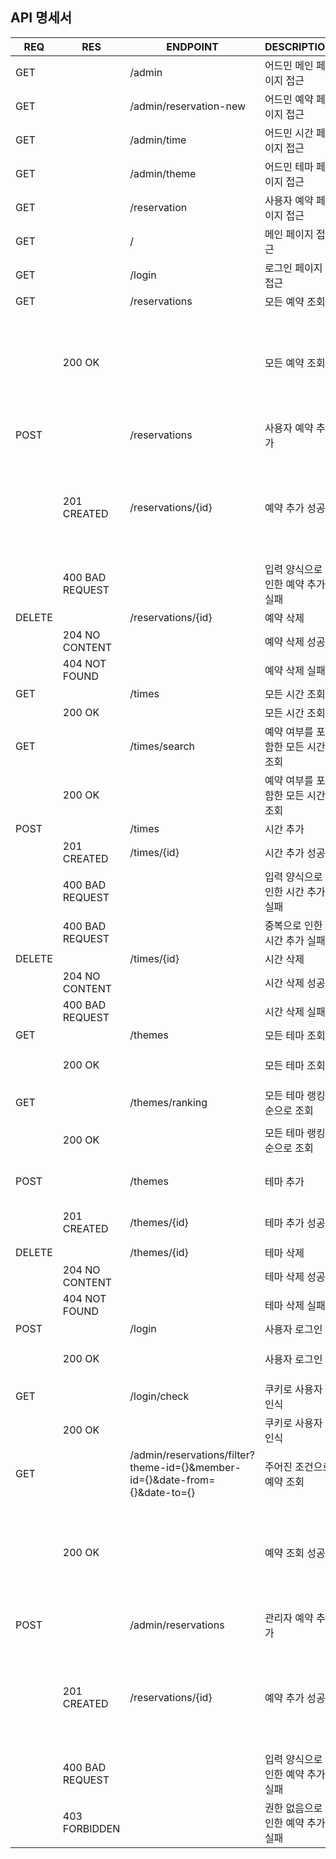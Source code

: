 ## API 명세서

| REQ    | RES             | ENDPOINT                                                                    | DESCRIPTION         | FILEPATH                | BODY                                                                                                  |
|--------|-----------------|-----------------------------------------------------------------------------|---------------------|-------------------------|-------------------------------------------------------------------------------------------------------|
| GET    |                 | /admin                                                                      | 어드민 메인 페이지 접근       | /admin/index.html       |                                                                                                       |
| GET    |                 | /admin/reservation-new                                                      | 어드민 예약 페이지 접근       | /admin/reservation.html |                                                                                                       |
| GET    |                 | /admin/time                                                                 | 어드민 시간 페이지 접근       | /admin/time.html        |                                                                                                       |
| GET    |                 | /admin/theme                                                                | 어드민 테마 페이지 접근       | /admin/theme.html       |                                                                                                       |
| GET    |                 | /reservation                                                                | 사용자 예약 페이지 접근       | /reservation.html       |                                                                                                       |
| GET    |                 | /                                                                           | 메인 페이지 접근           | /index.html             |                                                                                                       |
| GET    |                 | /login                                                                      | 로그인 페이지 접근          | /login.html             |                                                                                                       |
| GET    |                 | /reservations                                                               | 모든 예약 조회            |                         |                                                                                                       |
|        | 200 OK          |                                                                             | 모든 예약 조회            |                         | {id, date, member{id, name, role, email}, time{id, startAt}, theme{id, name, description, thumbnail}} |
| POST   |                 | /reservations                                                               | 사용자 예약 추가           |                         | Header(cookie), date, timeId, themeId                                                                 |
|        | 201 CREATED     | /reservations/{id}                                                          | 예약 추가 성공            |                         | id, date, member{id, name, role, email}, time{id, startAt}, theme{id, name, description, thumbnail}   |
|        | 400 BAD REQUEST |                                                                             | 입력 양식으로 인한 예약 추가 실패 |                         | error message                                                                                         |
| DELETE |                 | /reservations/{id}                                                          | 예약 삭제               |                         |                                                                                                       |
|        | 204 NO CONTENT  |                                                                             | 예약 삭제 성공            |                         |                                                                                                       |
|        | 404 NOT FOUND   |                                                                             | 예약 삭제 실패            |                         | error message                                                                                         |
| GET    |                 | /times                                                                      | 모든 시간 조회            |                         |                                                                                                       |
|        | 200 OK          |                                                                             | 모든 시간 조회            |                         | {id, startAt}                                                                                         |
| GET    |                 | /times/search                                                               | 예약 여부를 포함한 모든 시간 조회 |                         |                                                                                                       |
|        | 200 OK          |                                                                             | 예약 여부를 포함한 모든 시간 조회 |                         | {id ,startAt, booked}                                                                                 |
| POST   |                 | /times                                                                      | 시간 추가               |                         | startAt                                                                                               |
|        | 201 CREATED     | /times/{id}                                                                 | 시간 추가 성공            |                         | id, startAt                                                                                           |
|        | 400 BAD REQUEST |                                                                             | 입력 양식으로 인한 시간 추가 실패 |                         | error message                                                                                         |
|        | 400 BAD REQUEST |                                                                             | 중복으로 인한 시간 추가 실패    |                         | error message                                                                                         |
| DELETE |                 | /times/{id}                                                                 | 시간 삭제               |                         |                                                                                                       |
|        | 204 NO CONTENT  |                                                                             | 시간 삭제 성공            |                         |                                                                                                       |
|        | 400 BAD REQUEST |                                                                             | 시간 삭제 실패            |                         | error message                                                                                         |
| GET    |                 | /themes                                                                     | 모든 테마 조회            |                         |                                                                                                       |
|        | 200 OK          |                                                                             | 모든 테마 조회            |                         | {id, name, description, thumbnail}                                                                    |
| GET    |                 | /themes/ranking                                                             | 모든 테마 랭킹순으로 조회      |                         |                                                                                                       |
|        | 200 OK          |                                                                             | 모든 테마 랭킹순으로 조회      |                         | {id, name, description, thumbnail}                                                                    |
| POST   |                 | /themes                                                                     | 테마 추가               |                         | name, description, thumbnail                                                                          |
|        | 201 CREATED     | /themes/{id}                                                                | 테마 추가 성공            |                         | id, name, description, thumbnail                                                                      |
| DELETE |                 | /themes/{id}                                                                | 테마 삭제               |                         |                                                                                                       |
|        | 204 NO CONTENT  |                                                                             | 테마 삭제 성공            |                         |                                                                                                       |
|        | 404 NOT FOUND   |                                                                             | 테마 삭제 실패            |                         | error message                                                                                         |
| POST   |                 | /login                                                                      | 사용자 로그인             |                         | email, password                                                                                       |
|        | 200 OK          |                                                                             | 사용자 로그인             |                         | Header(Set-Cookie, Keep-Alive)                                                                        |
| GET    |                 | /login/check                                                                | 쿠키로 사용자 인식          |                         | Header(cookie)                                                                                        |
|        | 200 OK          |                                                                             | 쿠키로 사용자 인식          |                         | name                                                                                                  |
| GET    |                 | /admin/reservations/filter?theme-id={}&member-id={}&date-from={}&date-to={} | 주어진 조건으로 예약 조회      |                         |                                                                                                       |
|        | 200 OK          |                                                                             | 예약 조회 성공            |                         | {id, date, member{id, name, role, email}, time{id, startAt}, theme{id, name, description, thumbnail}} |
| POST   |                 | /admin/reservations                                                         | 관리자 예약 추가           |                         | date, memberId, timeId, themeId                                                                       |
|        | 201 CREATED     | /reservations/{id}                                                          | 예약 추가 성공            |                         | id, date, member{id, name, role, email}, time{id, startAt}, theme{id, name, description, thumbnail}   |
|        | 400 BAD REQUEST |                                                                             | 입력 양식으로 인한 예약 추가 실패 |                         | error message                                                                                         |
|        | 403 FORBIDDEN   |                                                                             | 권한 없음으로 인한 예약 추가 실패 |                         | error message                                                                                         |
